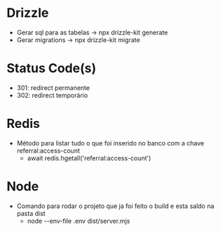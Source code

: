# Drizzle
- Gerar sql para as tabelas -> npx drizzle-kit generate
- Gerar migrations -> npx drizzle-kit migrate

# Status Code(s)
- 301: redirect permanente
- 302: redirect temporário

# Redis
- Método para listar tudo o que foi inserido no banco com a chave referral:access-count
  - await redis.hgetall('referral:access-count')

# Node
- Comando para rodar o projeto que ja foi feito o build e esta saldo na pasta dist
  - node --env-file .env dist/server.mjs